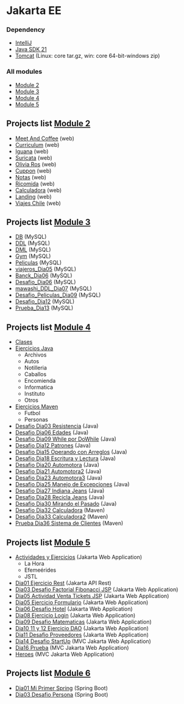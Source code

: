 # Jakarta EE

### Dependency
* [IntelliJ](https://www.jetbrains.com/idea/)
* [Java SDK 21](https://www.oracle.com/java/technologies/downloads/)
* [Tomcat](https://tomcat.apache.org/download-10.cgi) (Linux: core tar.gz, win: core 64-bit-windows zip)

### All modules
* [Module 2](https://github.com/TheNefelin/TalentoDigital_Java_2024/tree/main/M2)
* [Module 3](https://github.com/TheNefelin/TalentoDigital_Java_2024/tree/main/M3)
* [Module 4](https://github.com/TheNefelin/TalentoDigital_Java_2024/tree/main/M4)
* [Module 5](https://github.com/TheNefelin/TalentoDigital_Java_2024/tree/main/M5)

## Projects list [Module 2](https://github.com/TheNefelin/TalentoDigital_Java_2024/tree/main/M2)
- [Meet And Coffee](https://github.com/TheNefelin/TalentoDigital_Java_2024/tree/main/M2/MeetAndCoffee) (web)
- [Curriculum](https://github.com/TheNefelin/TalentoDigital_Java_2024/tree/main/M2/Curriculum) (web)
- [Iguana](https://github.com/TheNefelin/TalentoDigital_Java_2024/tree/main/M2/Iguana) (web)
- [Suricata](https://github.com/TheNefelin/TalentoDigital_Java_2024/tree/main/M2/Suricata) (web)
- [Olivia Ros](https://github.com/TheNefelin/TalentoDigital_Java_2024/tree/main/M2/OliviaRos) (web)
- [Cuppon](https://github.com/TheNefelin/Cuppon) (web)
- [Notas](https://github.com/TheNefelin/TalentoDigital_Java_2024/tree/main/M2/Notas) (web)
- [Ricomida](https://github.com/TheNefelin/TalentoDigital_Java_2024/tree/main/M2/Ricomida) (web)
- [Calculadora](https://github.com/TheNefelin/TalentoDigital_Java_2024/tree/main/M2/Calculadora) (web)
- [Landing](https://github.com/TheNefelin/Landing) (web)
- [Viajes Chile](https://github.com/TheNefelin/Viajes_Chile) (web)

## Projects list [Module 3](https://github.com/TheNefelin/TalentoDigital_Java_2024/tree/main/M3)
- [DB](https://github.com/TheNefelin/TalentoDigital_Java_2024/blob/main/M3/DB.sql) (MySQL)
- [DDL](https://github.com/TheNefelin/TalentoDigital_Java_2024/blob/main/M3/DDL.sql) (MySQL)
- [DML](https://github.com/TheNefelin/TalentoDigital_Java_2024/blob/main/M3/DML.sql) (MySQL)
- [Gym](https://github.com/TheNefelin/TalentoDigital_Java_2024/blob/main/M3/Gym.sql) (MySQL)
- [Peliculas](https://github.com/TheNefelin/TalentoDigital_Java_2024/blob/main/M3/Peliculas.sql) (MySQL)
- [viajeros_Dia05](https://github.com/TheNefelin/TalentoDigital_Java_2024/blob/main/M3/viajeros_Dia05.sql) (MySQL)
- [Banck_Dia06](https://github.com/TheNefelin/TalentoDigital_Java_2024/blob/main/M3/Banck_Dia06.sql) (MySQL)
- [Desafio_Dia06](https://github.com/TheNefelin/TalentoDigital_Java_2024/blob/main/M3/Desafio_Dia06.sql) (MySQL)
- [mawashi_DDL_Dia07](https://github.com/TheNefelin/TalentoDigital_Java_2024/blob/main/M3/mawashi_DDL_Dia07.sql) (MySQL)
- [Desafio_Peliculas_Dia09](https://github.com/TheNefelin/TalentoDigital_Java_2024/blob/main/M3/Desafio_Peliculas_Dia09.sql) (MySQL)
- [Desafio_Dia12](https://github.com/TheNefelin/TalentoDigital_Java_2024/blob/main/M3/Desafio_Dia12.jpg) (MySQL)
- [Prueba_Dia13](https://github.com/TheNefelin/TalentoDigital_Java_2024/blob/main/M3/Prueba_Dia13.sql) (MySQL)

## Projects list [Module 4](https://github.com/TheNefelin/TalentoDigital_Java_2024/tree/main/M4)
- [Clases](https://github.com/TheNefelin/TalentoDigital_Java_2024/tree/main/M4/Clases)    
- [Ejercicios Java](https://github.com/TheNefelin/TalentoDigital_Java_2024/tree/main/M4/Ejercicios_Java)
    * Archivos
    * Autos
    * Notilleria
    * Caballos
    * Encomienda
    * Informatica
    * Instituto
    * Otros
- [Ejercicios Maven](https://github.com/TheNefelin/TalentoDigital_Java_2024/tree/main/M4/Ejercicios_Maven)
    * Futbol
    * Personas
- [Desafio Dia03 Resistencia](https://github.com/TheNefelin/TalentoDigital_Java_2024/tree/main/M4/Desafio_Dia03_Resistencia) (Java)
- [Desafio Dia06 Edades](https://github.com/TheNefelin/TalentoDigital_Java_2024/tree/main/M4/Desafio_Dia06_Edades) (Java)
- [Desafio Dia09 While por DoWhile](https://github.com/TheNefelin/TalentoDigital_Java_2024/tree/main/M4/Desafio_Dia09_WhilePorDoWhile) (Java)
- [Desafio Dia12 Patrones](https://github.com/TheNefelin/TalentoDigital_Java_2024/tree/main/M4/Desafio_Dia12_Patrones) (Java)
- [Desafio Dia15 Operando con Arreglos](https://github.com/TheNefelin/TalentoDigital_Java_2024/tree/main/M4/Desafio_Dia15_OperandoConArreglos) (Java)
- [Desafio Dia18 Escritura y Lectura](https://github.com/TheNefelin/TalentoDigital_Java_2024/tree/main/M4/Desafio_Dia18_EscrituraLectura) (Java)
- [Desafio Dia20 Automotora](https://github.com/TheNefelin/TalentoDigital_Java_2024/tree/main/M4/Desafio_Dia20_Automotora) (Java)
- [Desafio Dia21 Automotora2](https://github.com/TheNefelin/TalentoDigital_Java_2024/tree/main/M4/Desafio_Dia21_Automotora2) (Java)
- [Desafio Dia23 Automotora3](https://github.com/TheNefelin/TalentoDigital_Java_2024/tree/main/M4/Desafio_Dia23_Automotora3) (Java)
- [Desafio Dia25 Manejo de Excepciones](https://github.com/TheNefelin/TalentoDigital_Java_2024/tree/main/M4/Desafio_Dia25_ManejoExcepciones) (Java)
- [Desafio Dia27 Indiana Jeans](https://github.com/TheNefelin/TalentoDigital_Java_2024/tree/main/M4/Desafio_Dia27_IndianaJeans) (Java)
- [Desafio Dia28 Recicla Jeans](https://github.com/TheNefelin/TalentoDigital_Java_2024/tree/main/M4/Desafio_Dia28_ReciclaJeans) (Java)
- [Desafio Dia30 Mirando el Pasado](https://github.com/TheNefelin/TalentoDigital_Java_2024/tree/main/M4/Desafio_Dia30_MirandoElPasado) (Java)
- [Desafio Dia32 Calculadora](https://github.com/TheNefelin/TalentoDigital_Java_2024/tree/main/M4/Desafio_Dia32_Calculadora) (Maven)
- [Desafio Dia33 Calculadora2](https://github.com/TheNefelin/TalentoDigital_Java_2024/tree/main/M4/Desafio_Dia34_Calculadora2) (Maven)
- [Prueba Dia36 Sistema de Clientes](https://github.com/TheNefelin/TalentoDigital_Java_2024/tree/main/M4/Prueba_Maven_SistemaDeClientes) (Maven)

## Projects list [Module 5](https://github.com/TheNefelin/TalentoDigital_Java_2024/tree/main/M5)
- [Actividades y Ejercicios](https://github.com/TheNefelin/TalentoDigital_Java_2024/tree/main/M5/Actividades) (Jakarta Web Application)
    * La Hora
    * Efemeérides
    * JSTL
- [Dia01 Ejercicio Rest](https://github.com/TheNefelin/TalentoDigital_Java_2024/tree/main/M5/Dia01_Demo) (Jakarta API Rest)
- [Dia03 Desafio Factorial Fibonacci JSP](https://github.com/TheNefelin/TalentoDigital_Java_2024/tree/main/M5/Dia03_DesafioJSP) (Jakarta Web Application)
- [Dia05 Actividad Venta Tickets JSP](https://github.com/TheNefelin/TalentoDigital_Java_2024/tree/main/M5/Dia05_Actividad_Venta_Tickets) (Jakarta Web Application)
- [Dia05 Ejercicio Formulario](https://github.com/TheNefelin/TalentoDigital_Java_2024/tree/main/M5/Dia05_Ejercicio_Formulario) (Jakarta Web Application)
- [Dia06 Desafio Hotel](https://github.com/TheNefelin/TalentoDigital_Java_2024/tree/main/M5/Dia06_Desafio_Hotel) (Jakarta Web Application)
- [Dia08 Ejercicio Login](https://github.com/TheNefelin/TalentoDigital_Java_2024/tree/main/M5/Dia08_Ejercicio_Login) (Jakarta Web Application)
- [Dia09 Desafio Matematicas](https://github.com/TheNefelin/TalentoDigital_Java_2024/tree/main/M5/Dia09_Desafio_Matematicas) (Jakarta Web Application)
- [Dia10 11 y 12 Ejercicio DAO](https://github.com/TheNefelin/TalentoDigital_Java_2024/tree/main/M5/Dia10_Ejercicio_DAO) (Jakarta Web Application)
- [Dia11 Desafio Proveedores](https://github.com/TheNefelin/TalentoDigital_Java_2024/tree/main/M5/Dia11_Desafio_Proveedores) (Jakarta Web Application)
- [Dia14 Desafio StartUp](https://github.com/TheNefelin/TalentoDigital_Java_2024/tree/main/M5/Dia14_Desafio_StartUp) (MVC Jakarta Web Application)
- [Dia16 Prueba](https://github.com/TheNefelin/TalentoDigital_Java_2024/tree/main/M5/Dia16_Prueba) (MVC Jakarta Web Application)
- [Heroes](https://github.com/TheNefelin/TalentoDigital_Java_2024/tree/main/M5/Heroes) (MVC Jakarta Web Application)

## Projects list [Module 6](https://github.com/TheNefelin/TalentoDigital_Java_2024/tree/main/M6)
- [Dia01 Mi Primer Spring](https://github.com/TheNefelin/TalentoDigital_Java_2024/tree/main/M6/Dia01_MiPrimerSpring) (Spring Boot)
- [Dia03 Desafio Persona](https://github.com/TheNefelin/TalentoDigital_Java_2024/tree/main/M6/Dia03_Desafio_Persona) (Spring Boot)

